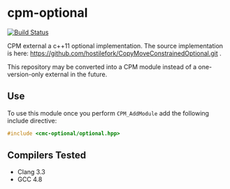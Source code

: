 cpm-optional
============

[![Build Status](https://travis-ci.org/iauns/cpm-optional.png)](https://travis-ci.org/iauns/cpm-optional)

CPM external a c++11 optional implementation. The source implementation is
here: https://github.com/hostilefork/CopyMoveConstrainedOptional.git .

This repository may be converted into a CPM module instead of a
one-version-only external in the future.

Use
---

To use this module once you perform `CPM_AddModule` add the following include
directive:

```c++
#include <cmc-optional/optional.hpp>
```

Compilers Tested
----------------

* Clang 3.3
* GCC 4.8

